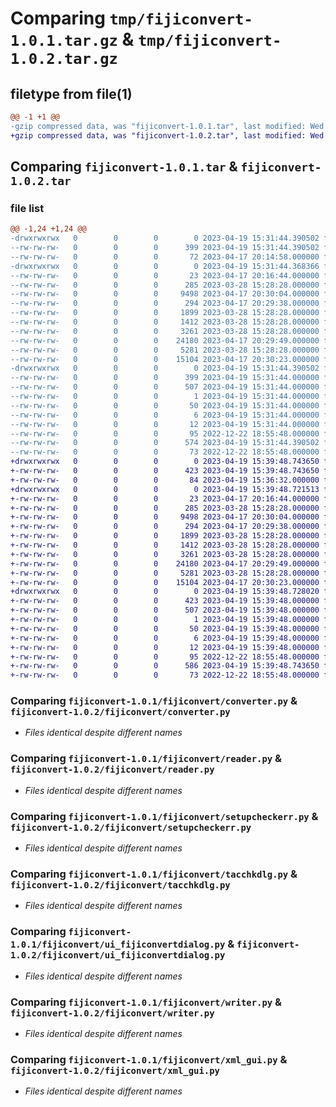 # Comparing `tmp/fijiconvert-1.0.1.tar.gz` & `tmp/fijiconvert-1.0.2.tar.gz`

## filetype from file(1)

```diff
@@ -1 +1 @@
-gzip compressed data, was "fijiconvert-1.0.1.tar", last modified: Wed Apr 19 15:31:44 2023, max compression
+gzip compressed data, was "fijiconvert-1.0.2.tar", last modified: Wed Apr 19 15:39:48 2023, max compression
```

## Comparing `fijiconvert-1.0.1.tar` & `fijiconvert-1.0.2.tar`

### file list

```diff
@@ -1,24 +1,24 @@
-drwxrwxrwx   0        0        0        0 2023-04-19 15:31:44.390502 fijiconvert-1.0.1/
--rw-rw-rw-   0        0        0      399 2023-04-19 15:31:44.390502 fijiconvert-1.0.1/PKG-INFO
--rw-rw-rw-   0        0        0       72 2023-04-17 20:14:58.000000 fijiconvert-1.0.1/README.md
-drwxrwxrwx   0        0        0        0 2023-04-19 15:31:44.368366 fijiconvert-1.0.1/fijiconvert/
--rw-rw-rw-   0        0        0       23 2023-04-17 20:16:44.000000 fijiconvert-1.0.1/fijiconvert/__init__.py
--rw-rw-rw-   0        0        0      285 2023-03-28 15:28:28.000000 fijiconvert-1.0.1/fijiconvert/buildsetup.py
--rw-rw-rw-   0        0        0     9498 2023-04-17 20:30:04.000000 fijiconvert-1.0.1/fijiconvert/converter.py
--rw-rw-rw-   0        0        0      294 2023-04-17 20:29:38.000000 fijiconvert-1.0.1/fijiconvert/main.py
--rw-rw-rw-   0        0        0     1899 2023-03-28 15:28:28.000000 fijiconvert-1.0.1/fijiconvert/reader.py
--rw-rw-rw-   0        0        0     1412 2023-03-28 15:28:28.000000 fijiconvert-1.0.1/fijiconvert/setupcheckerr.py
--rw-rw-rw-   0        0        0     3261 2023-03-28 15:28:28.000000 fijiconvert-1.0.1/fijiconvert/tacchkdlg.py
--rw-rw-rw-   0        0        0    24180 2023-04-17 20:29:49.000000 fijiconvert-1.0.1/fijiconvert/ui_fijiconvertdialog.py
--rw-rw-rw-   0        0        0     5281 2023-03-28 15:28:28.000000 fijiconvert-1.0.1/fijiconvert/writer.py
--rw-rw-rw-   0        0        0    15104 2023-04-17 20:30:23.000000 fijiconvert-1.0.1/fijiconvert/xml_gui.py
-drwxrwxrwx   0        0        0        0 2023-04-19 15:31:44.390502 fijiconvert-1.0.1/fijiconvert.egg-info/
--rw-rw-rw-   0        0        0      399 2023-04-19 15:31:44.000000 fijiconvert-1.0.1/fijiconvert.egg-info/PKG-INFO
--rw-rw-rw-   0        0        0      507 2023-04-19 15:31:44.000000 fijiconvert-1.0.1/fijiconvert.egg-info/SOURCES.txt
--rw-rw-rw-   0        0        0        1 2023-04-19 15:31:44.000000 fijiconvert-1.0.1/fijiconvert.egg-info/dependency_links.txt
--rw-rw-rw-   0        0        0       50 2023-04-19 15:31:44.000000 fijiconvert-1.0.1/fijiconvert.egg-info/entry_points.txt
--rw-rw-rw-   0        0        0        6 2023-04-19 15:31:44.000000 fijiconvert-1.0.1/fijiconvert.egg-info/requires.txt
--rw-rw-rw-   0        0        0       12 2023-04-19 15:31:44.000000 fijiconvert-1.0.1/fijiconvert.egg-info/top_level.txt
--rw-rw-rw-   0        0        0       95 2022-12-22 18:55:48.000000 fijiconvert-1.0.1/pyproject.toml
--rw-rw-rw-   0        0        0      574 2023-04-19 15:31:44.390502 fijiconvert-1.0.1/setup.cfg
--rw-rw-rw-   0        0        0       73 2022-12-22 18:55:48.000000 fijiconvert-1.0.1/setup.py
+drwxrwxrwx   0        0        0        0 2023-04-19 15:39:48.743650 fijiconvert-1.0.2/
+-rw-rw-rw-   0        0        0      423 2023-04-19 15:39:48.743650 fijiconvert-1.0.2/PKG-INFO
+-rw-rw-rw-   0        0        0       84 2023-04-19 15:36:32.000000 fijiconvert-1.0.2/README.md
+drwxrwxrwx   0        0        0        0 2023-04-19 15:39:48.721513 fijiconvert-1.0.2/fijiconvert/
+-rw-rw-rw-   0        0        0       23 2023-04-17 20:16:44.000000 fijiconvert-1.0.2/fijiconvert/__init__.py
+-rw-rw-rw-   0        0        0      285 2023-03-28 15:28:28.000000 fijiconvert-1.0.2/fijiconvert/buildsetup.py
+-rw-rw-rw-   0        0        0     9498 2023-04-17 20:30:04.000000 fijiconvert-1.0.2/fijiconvert/converter.py
+-rw-rw-rw-   0        0        0      294 2023-04-17 20:29:38.000000 fijiconvert-1.0.2/fijiconvert/main.py
+-rw-rw-rw-   0        0        0     1899 2023-03-28 15:28:28.000000 fijiconvert-1.0.2/fijiconvert/reader.py
+-rw-rw-rw-   0        0        0     1412 2023-03-28 15:28:28.000000 fijiconvert-1.0.2/fijiconvert/setupcheckerr.py
+-rw-rw-rw-   0        0        0     3261 2023-03-28 15:28:28.000000 fijiconvert-1.0.2/fijiconvert/tacchkdlg.py
+-rw-rw-rw-   0        0        0    24180 2023-04-17 20:29:49.000000 fijiconvert-1.0.2/fijiconvert/ui_fijiconvertdialog.py
+-rw-rw-rw-   0        0        0     5281 2023-03-28 15:28:28.000000 fijiconvert-1.0.2/fijiconvert/writer.py
+-rw-rw-rw-   0        0        0    15104 2023-04-17 20:30:23.000000 fijiconvert-1.0.2/fijiconvert/xml_gui.py
+drwxrwxrwx   0        0        0        0 2023-04-19 15:39:48.728020 fijiconvert-1.0.2/fijiconvert.egg-info/
+-rw-rw-rw-   0        0        0      423 2023-04-19 15:39:48.000000 fijiconvert-1.0.2/fijiconvert.egg-info/PKG-INFO
+-rw-rw-rw-   0        0        0      507 2023-04-19 15:39:48.000000 fijiconvert-1.0.2/fijiconvert.egg-info/SOURCES.txt
+-rw-rw-rw-   0        0        0        1 2023-04-19 15:39:48.000000 fijiconvert-1.0.2/fijiconvert.egg-info/dependency_links.txt
+-rw-rw-rw-   0        0        0       50 2023-04-19 15:39:48.000000 fijiconvert-1.0.2/fijiconvert.egg-info/entry_points.txt
+-rw-rw-rw-   0        0        0        6 2023-04-19 15:39:48.000000 fijiconvert-1.0.2/fijiconvert.egg-info/requires.txt
+-rw-rw-rw-   0        0        0       12 2023-04-19 15:39:48.000000 fijiconvert-1.0.2/fijiconvert.egg-info/top_level.txt
+-rw-rw-rw-   0        0        0       95 2022-12-22 18:55:48.000000 fijiconvert-1.0.2/pyproject.toml
+-rw-rw-rw-   0        0        0      586 2023-04-19 15:39:48.743650 fijiconvert-1.0.2/setup.cfg
+-rw-rw-rw-   0        0        0       73 2022-12-22 18:55:48.000000 fijiconvert-1.0.2/setup.py
```

### Comparing `fijiconvert-1.0.1/fijiconvert/converter.py` & `fijiconvert-1.0.2/fijiconvert/converter.py`

 * *Files identical despite different names*

### Comparing `fijiconvert-1.0.1/fijiconvert/reader.py` & `fijiconvert-1.0.2/fijiconvert/reader.py`

 * *Files identical despite different names*

### Comparing `fijiconvert-1.0.1/fijiconvert/setupcheckerr.py` & `fijiconvert-1.0.2/fijiconvert/setupcheckerr.py`

 * *Files identical despite different names*

### Comparing `fijiconvert-1.0.1/fijiconvert/tacchkdlg.py` & `fijiconvert-1.0.2/fijiconvert/tacchkdlg.py`

 * *Files identical despite different names*

### Comparing `fijiconvert-1.0.1/fijiconvert/ui_fijiconvertdialog.py` & `fijiconvert-1.0.2/fijiconvert/ui_fijiconvertdialog.py`

 * *Files identical despite different names*

### Comparing `fijiconvert-1.0.1/fijiconvert/writer.py` & `fijiconvert-1.0.2/fijiconvert/writer.py`

 * *Files identical despite different names*

### Comparing `fijiconvert-1.0.1/fijiconvert/xml_gui.py` & `fijiconvert-1.0.2/fijiconvert/xml_gui.py`

 * *Files identical despite different names*

